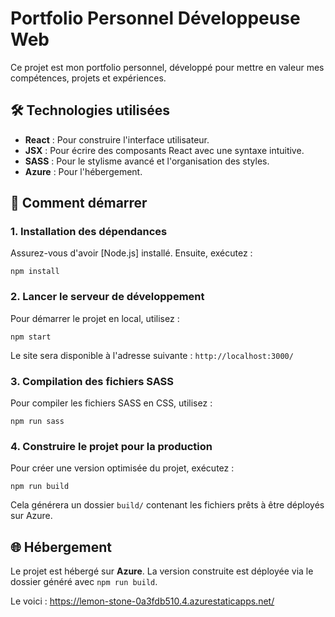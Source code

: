 # Portfolio Personnel Développeuse Web

Ce projet est mon portfolio personnel, développé pour mettre en valeur mes compétences, projets et expériences.

## 🛠️ Technologies utilisées

- **React** : Pour construire l'interface utilisateur.
- **JSX** : Pour écrire des composants React avec une syntaxe intuitive.
- **SASS** : Pour le stylisme avancé et l'organisation des styles.
- **Azure** : Pour l'hébergement.

## 🚀 Comment démarrer

### 1. Installation des dépendances

Assurez-vous d'avoir [Node.js] installé. Ensuite, exécutez :

```
npm install
```

### 2. Lancer le serveur de développement

Pour démarrer le projet en local, utilisez :

```
npm start
```

Le site sera disponible à l'adresse suivante : `http://localhost:3000/`

### 3. Compilation des fichiers SASS

Pour compiler les fichiers SASS en CSS, utilisez :

```
npm run sass
```

### 4. Construire le projet pour la production

Pour créer une version optimisée du projet, exécutez :

```
npm run build
```

Cela générera un dossier `build/` contenant les fichiers prêts à être déployés sur Azure.

## 🌐 Hébergement

Le projet est hébergé sur **Azure**. La version construite est déployée via le dossier généré avec `npm run build`.

Le voici : https://lemon-stone-0a3fdb510.4.azurestaticapps.net/
